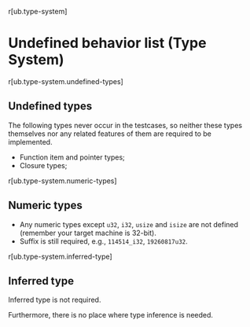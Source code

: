 r[ub.type-system]
# Undefined behavior list (Type System)

r[ub.type-system.undefined-types]
## Undefined types

The following types never occur in the testcases, so neither these types themselves nor any related features of them are required to be implemented.

- Function item and pointer types;
- Closure types;

r[ub.type-system.numeric-types]
## Numeric types

- Any numeric types except `u32`, `i32`, `usize` and `isize` are not defined (remember your target machine is 32-bit).
- Suffix is still required, e.g., `114514_i32`, `19260817u32`.

r[ub.type-system.inferred-type]
## Inferred type

Inferred type is not required. 
<!-- It is promised that all the inferred types in the test suite can be determined uniquely during compilation. -->

Furthermore, there is no place where type inference is needed.
